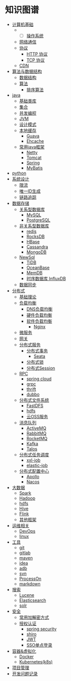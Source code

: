 # 知识图谱
* [计算机基础]()
    * - [ ] [操作系统]()
    * [网络通信]()
    * [协议]()
        * [HTTP 协议]()
        * [TCP 协议]()
    * [CDN]()
* [算法与数据结构]()
    * [数据结构]()
    * [算法]()
        * [排序算法]()
* [java](part2/README.md)
    * [基础类库]()
    * [集合]()
    * [并发编程]()
    * [JVM]()
    * [设计模式]()
    * [本地缓存]()
        * [Guava]()
        * [Ehcache]()
    * [常用java框架]()
        * [Netty]()
        * [Tomcat]()
        * [Spring]()
        * [MyBatis]()
* [python]()
* [系统设计]()
    * [限流]()
    * [唯一ID生成]()
    * [链路追踪]()
* [数据存储](part1/README.md)
    * [关系型数据库](part1/1.md)
        * [MySQL]()
        * [PostgreSQL]()
    * [非关系型数据库](part1/2.md)
        * [redis]()
        * [RocksDB]()
        * [HBase]()
        * [Cassandra]()
        * [MongoDB]()
    * [NewSql](part1/3.md)
        * [TiDB]()
        * [OceanBase]()
        * [MemDB]()
        * [时序数据库 InfluxDB]()
    * [数据同步]()
* [分布式]()
    * [基础理论]()
    * [负载均衡]()
        * [DNS负载均衡]()
        * [硬件负载均衡]()
        * [软件负载均衡]()
            * [Nginx]()
    * [微服务]()
    * [网关]()
    * [分布式服务]()
        * [分布式事务]()
            * [Seata]()
        * [分布式锁]()
        * [分布式Session]()
    * [RPC]()
        * [spring cloud]()
        * [grpc]()
        * [thrift]()
        * [dubbo]()
    * [分布式文件系统]()
        * [FastDFS]() 
        * [hdfs]()
        * [云OSS服务]() 
    * [消息队列]()
        * [ActiveMQ]()
        * [RabbitMQ]()
        * [RocketMQ]()
        * [Kafka]()
        * [Talos]()
    * [分布式任务调度]()
        * [xxl-job]()
        * [elastic-job]()
    * [分布式配置中心]()
        * [Apollo]()
        * [Nacos]()
* [大数据]()
    * [Spark]()
    * [Hadoop]()
    * [hdfs]()
    * [Hive]()
    * [Flink]()
    * [其他框架]()
* [运维相关]()
    * [DevOps]()
    * [linux]()
* [工具]()
    * [git]()
    * [gitlab]()
    * [maven]()
    * [idea]()
    * [adb]()
    * [svn]()
    * [ProcessOn]()
    * [markdown]()
* [搜索]()
    * [Lucene]()
    * [Elasticsearch]()
    * [solr]()
* [安全]()
    * [常用加解密方式]()
    * [授权认证]()
        * [spring security]()
        * [shiro]()
        * [JWT]()
        * [SSO单点登录]()
* [容器&虚拟化]()
    * [Docker]()
    * [Kubernetes(k8s)]()
* [项目管理]()
* [开发问题记录]()


